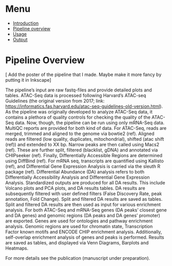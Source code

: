 

# Menu
* [Introduction](docs/README.md)
* [Pipeline overview](docs/pipeline_overview.md)
* [Usage](docs/usage.md)
* [Output](docs/output.md)


# Pipeline Overview

[ Add the poster of the pipeline that I made. Maybe make it more fancy by putting it in Inkscape]

The pipeline’s input are raw fastq-files and provide detailed plots and tables. ATAC-Seq data is processed following Harvard’s ATAC-seq Guidelines (the original version from 2017; link: https://informatics.fas.harvard.edu/atac-seq-guidelines-old-version.html). As the pipeline was originally developed to analyze ATAC-Seq data, it contains a plethora of quality controls for checking the quality of the ATAC-Seq data. Now, though, the pipeline can be run using only mRNA-Seq data. MultiQC reports are provided for both kind of data.
For ATAC-Seq, reads are merged, trimmed and aligned to the genome via bowtie2 (ref). Aligned reads are filtered (low quality, duplicates, mitochondrial), shifted (atac shift (ref)) and extended to XX bp. Narrow peaks are then called using Macs2 (ref). These are further split, filtered (blacklist, gDNA) and annotated via CHIPseeker (ref). Finally, Differentially Accessible Regions are determined using DiffBind (ref).
For mRNA seq, transcripts are quantified using Kallisto (ref), and Differential Gene Expression Analysis is carried via the sleuth R package (ref).
Differential Abundance (DA) analysis refers to both Differentially Accessibility Analysis and Differential Gene Expression Analysis. Standardized outputs are produced for all DA results. This include Volcano plots and PCA plots, and DA results tables. DA results are subsequently filtered with user defined filters (False Discovery Rate, peak annotation, Fold Change). Split and filtered DA results are saved as tables.
Split and filtered DA results are then used as input for various enrichment analysis. For both ATAC-Seq and mRNA-Seq genes (DA peaks’ closest gene and DA genes) and genomic regions (DA peaks and DA genes’ promoter) are exported. Genes are used for ontologies and pathway enrichment analysis. Genomic regions are used for chromatin state, Transcription Factor known motifs and ENCODE CHIP enrichment analysis. Additionally, self-overlap enrichment analysis of genes and peaks is performed. Results are saved as tables, and displayed via Venn Diagrams, Barplots and Heatmaps.

For more details see the publication (manuscript under preparation).

